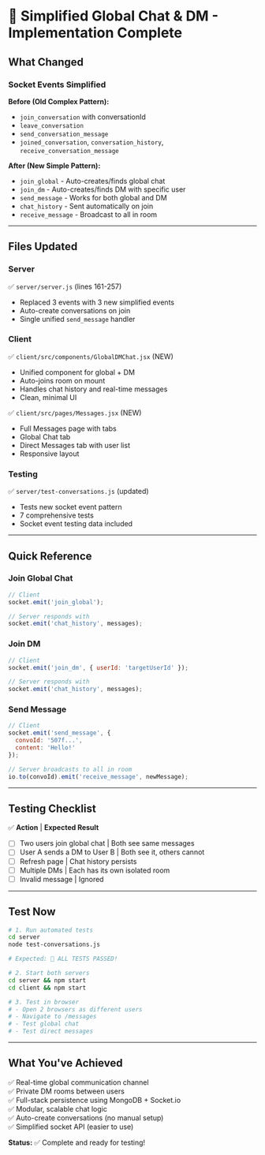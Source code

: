 # 🎯 Simplified Global Chat & DM - Implementation Complete

## What Changed

### Socket Events Simplified

**Before (Old Complex Pattern):**
- `join_conversation` with conversationId
- `leave_conversation`
- `send_conversation_message`
- `joined_conversation`, `conversation_history`, `receive_conversation_message`

**After (New Simple Pattern):**
- `join_global` - Auto-creates/finds global chat
- `join_dm` - Auto-creates/finds DM with specific user
- `send_message` - Works for both global and DM
- `chat_history` - Sent automatically on join
- `receive_message` - Broadcast to all in room

---

## Files Updated

### Server
✅ `server/server.js` (lines 161-257)
- Replaced 3 events with 3 new simplified events
- Auto-create conversations on join
- Single unified `send_message` handler

### Client
✅ `client/src/components/GlobalDMChat.jsx` (NEW)
- Unified component for global + DM
- Auto-joins room on mount
- Handles chat history and real-time messages
- Clean, minimal UI

✅ `client/src/pages/Messages.jsx` (NEW)
- Full Messages page with tabs
- Global Chat tab
- Direct Messages tab with user list
- Responsive layout

### Testing
✅ `server/test-conversations.js` (updated)
- Tests new socket event pattern
- 7 comprehensive tests
- Socket event testing data included

---

## Quick Reference

### Join Global Chat
```javascript
// Client
socket.emit('join_global');

// Server responds with
socket.emit('chat_history', messages);
```

### Join DM
```javascript
// Client
socket.emit('join_dm', { userId: 'targetUserId' });

// Server responds with
socket.emit('chat_history', messages);
```

### Send Message
```javascript
// Client
socket.emit('send_message', { 
  convoId: '507f...', 
  content: 'Hello!' 
});

// Server broadcasts to all in room
io.to(convoId).emit('receive_message', newMessage);
```

---

## Testing Checklist

✅ **Action** | **Expected Result**
- [ ] Two users join global chat | Both see same messages
- [ ] User A sends a DM to User B | Both see it, others cannot
- [ ] Refresh page | Chat history persists
- [ ] Multiple DMs | Each has its own isolated room
- [ ] Invalid message | Ignored

---

## Test Now

```bash
# 1. Run automated tests
cd server
node test-conversations.js

# Expected: 🎉 ALL TESTS PASSED!

# 2. Start both servers
cd server && npm start
cd client && npm start

# 3. Test in browser
# - Open 2 browsers as different users
# - Navigate to /messages
# - Test global chat
# - Test direct messages
```

---

## What You've Achieved

✅ Real-time global communication channel  
✅ Private DM rooms between users  
✅ Full-stack persistence using MongoDB + Socket.io  
✅ Modular, scalable chat logic  
✅ Auto-create conversations (no manual setup)  
✅ Simplified socket API (easier to use)  

**Status:** ✅ Complete and ready for testing!
